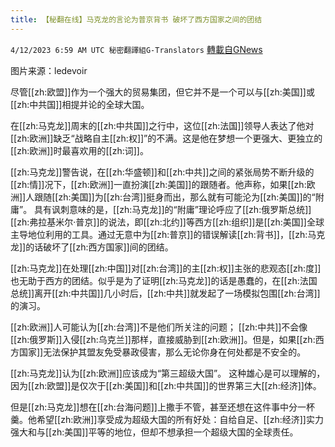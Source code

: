 ```yaml
---
title: 【秘翻在线】马克龙的言论为普京背书 破坏了西方国家之间的团结
---
```

`4/12/2023 6:59 AM UTC 秘密翻譯組G-Translators` [轉載自GNews](https://gnews.org/articles/1086653)

图片来源：ledevoir

尽管[[zh:欧盟]]作为一个强大的贸易集团，但它并不是一个可以与[[zh:美国]]或[[zh:中共国]]相提并论的全球大国。

在[[zh:马克龙]]周末的[[zh:中共国]]之行中，这位[[zh:法国]]领导人表达了他对[[zh:欧洲]]缺乏“战略自主[[zh:权]]”的不满。这是他在梦想一个更强大、更独立的[[zh:欧洲]]时最喜欢用的[[zh:词]]。

[[zh:马克龙]]警告说，在[[zh:华盛顿]]和[[zh:中共]]之间的紧张局势不断升级的[[zh:情]]况下，[[zh:欧洲]]一直扮演[[zh:美国]]的跟随者。他声称，如果[[zh:欧洲]]人跟随[[zh:美国]]为[[zh:台湾]]挺身而出，那么就有可能沦为[[zh:美国]]的“附庸”。 具有讽刺意味的是，[[zh:马克龙]]的“附庸”理论呼应了[[zh:俄罗斯总统]][[zh:弗拉基米尔·普京]]的说法，即[[zh:北约]]等西方[[zh:组织]]是[[zh:美国]]全球主导地位利用的工具。通过无意中为[[zh:普京]]的错误解读[[zh:背书]]，[[zh:马克龙]]的话破坏了[[zh:西方国家]]间的团结。

[[zh:马克龙]]在处理[[zh:中国]]对[[zh:台湾]]的主[[zh:权]]主张的悲观态[[zh:度]]也无助于西方的团结。似乎是为了证明[[zh:马克龙]]的话是愚蠢的，在[[zh:法国总统]]离开[[zh:中共国]]几小时后，[[zh:中共]]就发起了一场模拟包围[[zh:台湾]]的演习。

[[zh:欧洲]]人可能认为[[zh:台湾]]不是他们所关注的问题； [[zh:中共]]不会像[[zh:俄罗斯]]入侵[[zh:乌克兰]]那样，直接威胁到[[zh:欧洲]]。但是，如果[[zh:西方国家]]无法保护其盟友免受暴政侵害，那么无论你身在何处都是不安全的。

[[zh:马克龙]]认为[[zh:欧洲]]应该成为“第三超级大国”。 这种雄心是可以理解的，因为[[zh:欧盟]]是仅次于[[zh:美国]]和[[zh:中共国]]的世界第三大[[zh:经济]]体。

但是[[zh:马克龙]]想在[[zh:台海问题]]上撒手不管，甚至还想在这件事中分一杯羹。他希望[[zh:欧洲]]享受成为超级大国的所有好处：自给自足、[[zh:经济]]实力强大和与[[zh:美国]]平等的地位，但却不想承担一个超级大国的全球责任。
